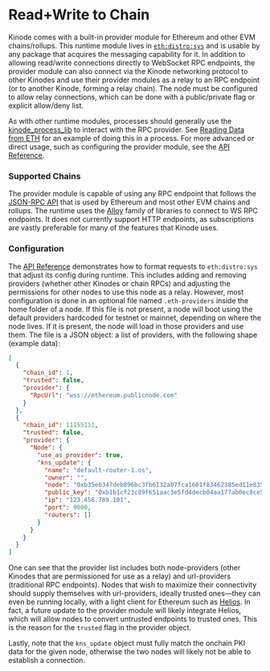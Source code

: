 # Read+Write to Chain

Kinode comes with a built-in provider module for Ethereum and other EVM chains/rollups.
This runtime module lives in [`eth:distro:sys`](https://github.com/kinode-dao/kinode/tree/main/kinode/src/eth) and is usable by any package that acquires the messaging capability for it.
In addition to allowing read/write connections directly to WebSocket RPC endpoints, the provider module can also connect via the Kinode networking protocol to other Kinodes and use their provider modules as a relay to an RPC endpoint (or to another Kinode, forming a relay chain).
The node must be configured to allow relay connections, which can be done with a public/private flag or explicit allow/deny list.

As with other runtime modules, processes should generally use the [kinode_process_lib](https://github.com/kinode-dao/process_lib) to interact with the RPC provider.
See [Reading Data from ETH](../cookbook/reading_data_from_eth.md) for an example of doing this in a process.
For more advanced or direct usage, such as configuring the provider module, see the [API Reference](../apis/eth_provider.md).

### Supported Chains

The provider module is capable of using any RPC endpoint that follows the [JSON-RPC API](https://ethereum.org/developers/docs/apis/json-rpc) that is used by Ethereum and most other EVM chains and rollups.
The runtime uses the [Alloy](https://github.com/alloy-rs) family of libraries to connect to WS RPC endpoints.
It does not currently support HTTP endpoints, as subscriptions are vastly preferable for many of the features that Kinode uses.

### Configuration

The [API Reference](../apis/eth_provider.md) demonstrates how to format requests to `eth:distro:sys` that adjust its config during runtime.
This includes adding and removing providers (whether other Kinodes or chain RPCs) and adjusting the permissions for other nodes to use this node as a relay.
However, most configuration is done in an optional file named `.eth-providers` inside the home folder of a node.
If this file is not present, a node will boot using the default providers hardcoded for testnet or mainnet, depending on where the node lives.
If it is present, the node will load in those providers and use them.
The file is a JSON object: a list of providers, with the following shape (example data):

```json
[
  {
    "chain_id": 1,
    "trusted": false,
    "provider": {
      "RpcUrl": "wss://ethereum.publicnode.com"
    }
  },
  {
    "chain_id": 11155111,
    "trusted": false,
    "provider": {
      "Node": {
        "use_as_provider": true,
        "kns_update": {
          "name": "default-router-1.os",
          "owner": "",
          "node": "0xb35eb347deb896bc3fb6132a07fca1601f83462385ed11e835c24c33ba4ef73d",
          "public_key": "0xb1b1cf23c89f651aac3e5fd4decb04aa177ab0ec8ce5f1d3877b90bb6f5779db",
          "ip": "123.456.789.101",
          "port": 9000,
          "routers": []
        }
      }
    }
  }
]
```

One can see that the provider list includes both node-providers (other Kinodes that are permissioned for use as a relay) and url-providers (traditional RPC endpoints).
Nodes that wish to maximize their connectivity should supply themselves with url-providers, ideally trusted ones—they can even be running locally, with a light client for Ethereum such as [Helios](https://github.com/a16z/helios).
In fact, a future update to the provider module will likely integrate Helios, which will allow nodes to convert untrusted endpoints to trusted ones. This is the reason for the `trusted` flag in the provider object.

Lastly, note that the `kns_update` object must fully match the onchain PKI data for the given node, otherwise the two nodes will likely not be able to establish a connection.
